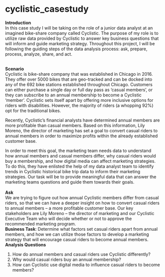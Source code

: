 # cyclistic_casestudy
**Introduction** <br/>
In this case study I will be taking on the role of a junior data analyst at an imagined bike-share company called Cyclistic. The purpose of my role is to utilize raw data provided by Cyclistic to answer key business questions that will inform and guide marketing strategy. Throughout this project, I will be following the guiding steps of the data analysis process: ask, prepare, process, analyze, share, and act. <br/><br/>

**Scenario**<br/>
Cyclistic is bike-share company that was established in Chicago in 2016. They offer over 5000 bikes that are geo-tracked and can be docked into any of the 692 bike stations established throughout Chicago. Customers can either purchase a single day or full day pass as ‘casual members’, or they can subscribe to an annual membership to become a Cyclistic ‘member’. Cyclistic sets itself apart by offering more inclusive options for riders with disabilities. However, the majority of riders (a whopping 92%) opt for the traditional bikes.<br/> 

Recently, Cyclistic’s financial analysts have determined annual members are more profitable than casual members. Based on this information, Lily Moreno, the director of marketing has set a goal to convert casual riders to annual members in order to maximize profits within the already established customer base. <br/>
 
In order to meet this goal, the marketing team needs data to understand how annual members and casual members differ, why casual riders would buy a membership, and how digital media can affect marketing strategies. To do this, they have enlisted the help of my data analyst team to identify trends in Cyclistic historical bike trip data to inform their marketing strategies. Our task will be to provide meaningful data that can answer the marketing teams questions and guide them towards their goals. <br/><br/>
**Ask**<br/>
We are trying to figure out how annual Cyclistic members differ from casual riders, so that we can have a deeper insight on how to convert casual riders to annual members – a more profitable customer base. Our key stakeholders are Lily Moreno – the director of marketing and our Cyclistic Executive Team who will decide whether or not to approve the recommended marketing program. <br/>
**Business Task**: Determine what factors set casual riders apart from annual members, and how we can utilize those factors to develop a marketing strategy that will encourage casual riders to become annual members. <br/>
**Analysis Questions**
1.	How do annual members and casual riders use Cyclistic differently?<br/>
2.	Why would casual riders buy an annual membership?<br/>
3.	How can Cyclistic use digital media to influence casual riders to become members?<br/>



 

